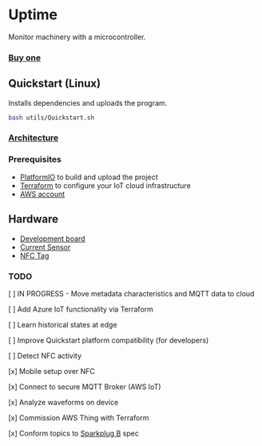 # Uptime

Monitor machinery with a microcontroller.

### [Buy one](https://uptime.advin.io/products/uptime)

## Quickstart (Linux)

Installs dependencies and uploads the program.

```bash
bash utils/Quickstart.sh
```

### [Architecture](https://drive.google.com/file/d/15SiOMNvi3Y8zdCXreA7-BQg8EMkJQj_z/view?usp=sharing)

### Prerequisites

- [PlatformIO](https://docs.platformio.org/en/latest/core/installation/methods/installer-script.html#super-quick-macos-linux) to build and upload the project
- [Terraform](https://developer.hashicorp.com/terraform/downloads) to configure your IoT cloud infrastructure
- [AWS account](https://console.aws.amazon.com/iot)

## Hardware

- [Development board](https://www.olimex.com/Products/IoT/ESP32/ESP32-POE/open-source-hardware)
- [Current Sensor](https://wiki.dfrobot.com/Gravity_Analog_AC_Current_Sensor__SKU_SEN0211_)
- [NFC Tag](https://www.adafruit.com/product/4701)

### TODO

[ ] IN PROGRESS - Move metadata characteristics and MQTT data to cloud

[ ] Add Azure IoT functionality via Terraform

[ ] Learn historical states at edge 

[ ] Improve Quickstart platform compatibility (for developers) 

[ ] Detect NFC activity

[x] Mobile setup over NFC 

[x] Connect to secure MQTT Broker (AWS IoT) 

[x] Analyze waveforms on device

[x] Commission AWS Thing with Terraform 

[x] Conform topics to [Sparkplug B](https://s3.amazonaws.com/cirrus-link-com/Sparkplug+Specification+Version+1.0.pdf) spec
